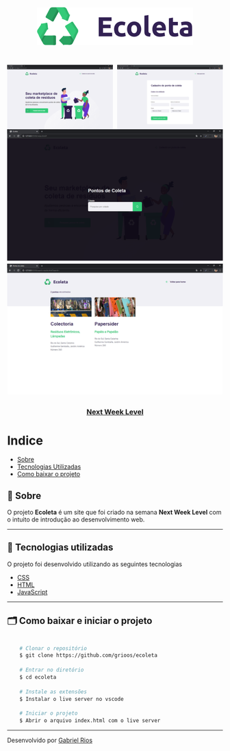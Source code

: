 <h1 align="center">
    <img src="/assets/logo.svg">
</h1>

<h1 align="center" margin="0">
    <img src="public/fullpg.PNG" align="left" width="49%" height"100%">
    <img src="public/create-pointpg.PNG" align="right" width="49%" height"100%">
</h1>

<h1>
    <img src="public/modalpg.PNG">
    <img src="public/pontospg.PNG">
</h1>

<h3 align="center">
    <a href="https://nextlevelweek.com/inscricao/1?gclid=EAIaIQobChMIotuFiO_g6QIVBwiRCh0kcAbAEAAYASAAEgLgWPD_BwE">Next Week Level</a>
<h3 >

# Indice

- [Sobre](#-sobre)
- [Tecnologias Utilizadas](#-tecnologias-utilizadas)
- [Como baixar o projeto](#-como-baixar-o-projeto)

## 🔖 Sobre

O projeto **Ecoleta** é um site que foi criado na semana **Next Week Level** com o intuito de introdução ao desenvolvimento web.

---

## 🚀 Tecnologias utilizadas

O projeto foi desenvolvido utilizando as seguintes tecnologias

- [CSS](https://developer.mozilla.org/pt-BR/docs/Web/CSS)
- [HTML](https://developer.mozilla.org/pt-BR/docs/Web/HTML)
- [JavaScript](https://developer.mozilla.org/pt-BR/docs/Aprender/JavaScript)

---

## 🗂 Como baixar e iniciar o projeto

```bash

    # Clonar o repositório
    $ git clone https://github.com/grioos/ecoleta

    # Entrar no diretório
    $ cd ecoleta

    # Instale as extensões
    $ Instalar o live server no vscode
    
    # Iniciar o projeto
    $ Abrir o arquivo index.html com o live server
```

---

Desenvolvido por [Gabriel Rios](https://www.linkedin.com/in/grioos/)
